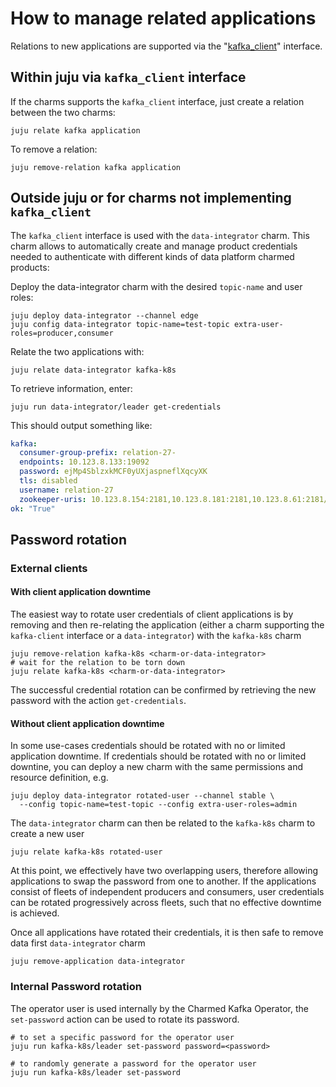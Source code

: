 # How to manage related applications

Relations to new applications are supported via the "[kafka_client](https://github.com/canonical/charm-relation-interfaces/blob/main/interfaces/kafka_client/v0/README.md)" interface.

## Within juju via `kafka_client` interface
 
If the charms supports the `kafka_client` interface, just create a relation between the two charms:

```shell
juju relate kafka application
```

To remove a relation:

```shell
juju remove-relation kafka application
```

## Outside juju or for charms not implementing `kafka_client`

The `kafka_client` interface is used with the `data-integrator` charm. This charm allows to automatically create and manage product credentials needed to authenticate with different kinds of data platform charmed products:

Deploy the data-integrator charm with the desired `topic-name` and user roles:
```shell
juju deploy data-integrator --channel edge
juju config data-integrator topic-name=test-topic extra-user-roles=producer,consumer
```

Relate the two applications with:
```shell
juju relate data-integrator kafka-k8s
```

To retrieve information, enter:
```shell
juju run data-integrator/leader get-credentials
```

This should output something like:
```yaml
kafka:
  consumer-group-prefix: relation-27-
  endpoints: 10.123.8.133:19092
  password: ejMp4SblzxkMCF0yUXjaspneflXqcyXK
  tls: disabled
  username: relation-27
  zookeeper-uris: 10.123.8.154:2181,10.123.8.181:2181,10.123.8.61:2181/kafka
ok: "True"
```

## Password rotation

### External clients

#### With client application downtime

The easiest way to rotate user credentials of client applications is by removing and then re-relating 
the application (either a charm supporting the `kafka-client` interface or a `data-integrator`) with the `kafka-k8s` charm

```shell
juju remove-relation kafka-k8s <charm-or-data-integrator>
# wait for the relation to be torn down 
juju relate kafka-k8s <charm-or-data-integrator>
```

The successful credential rotation can be confirmed by retrieving the new password with the action `get-credentials`.

#### Without client application downtime

In some use-cases credentials should be rotated with no or limited application downtime.
If credentials should be rotated with no or limited downtine, you can deploy a new charm with the same permissions and resource definition, e.g. 

```shell
juju deploy data-integrator rotated-user --channel stable \
  --config topic-name=test-topic --config extra-user-roles=admin
```

The `data-integrator` charm can then be related to the `kafka-k8s` charm to create a new user
```shell
juju relate kafka-k8s rotated-user
```

At this point, we effectively have two overlapping users, therefore allowing applications to swap the password
from one to another. 
If the applications consist of fleets of independent producers and consumers, user credentials can be rotated
progressively across fleets, such that no effective downtime is achieved. 

Once all applications have rotated their credentials, it is then safe to remove data first `data-integrator` charm

```shell
juju remove-application data-integrator
```

### Internal Password rotation

The operator user is used internally by the Charmed Kafka Operator, the `set-password` action can be used to rotate its password.
```shell
# to set a specific password for the operator user
juju run kafka-k8s/leader set-password password=<password>

# to randomly generate a password for the operator user
juju run kafka-k8s/leader set-password
```